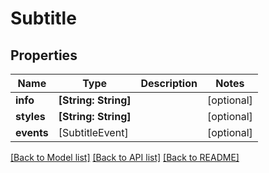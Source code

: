 # Subtitle

## Properties

Name | Type | Description | Notes
------------ | ------------- | ------------- | -------------
**info** | **[String: String]** |  | [optional] 
**styles** | **[String: String]** |  | [optional] 
**events** | [SubtitleEvent] |  | [optional] 

[[Back to Model list]](../README.md#documentation-for-models) [[Back to API list]](../README.md#documentation-for-api-endpoints) [[Back to README]](../README.md)


